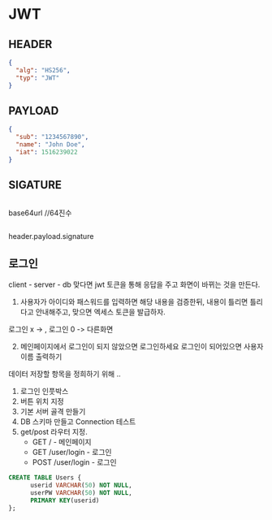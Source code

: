 # JWT

## HEADER

```json
{
  "alg": "HS256",
  "typ": "JWT"
}
```

## PAYLOAD

```json
{
  "sub": "1234567890",
  "name": "John Doe",
  "iat": 1516239022
}
```

## SIGATURE

```json

```

base64url
//64진수

```js

```

header.payload.signature

## 로그인

client - server - db
맞다면 jwt 토큰을 통해 응답을 주고 화면이 바뀌는 것을 만든다.

1. 사용자가 아이디와 패스워드를 입력하면 해당 내용을 검증한뒤,
   내용이 틀리면 틀리다고 안내해주고, 맞으면 엑세스 토큰을 발급하자.

로그인 x -> , 로그인 0 -> 다른화면

2. 메인페이지에서 로그인이 되지 않았으면 로그인하세요
   로그인이 되어있으면 사용자 이름 출력하기

데이터 저장할 항목을 정희하기 위해 ..

1. 로그인 인풋박스
2. 버튼 위치 지정
3. 기본 서버 골격 만들기
4. DB 스키마 만들고 Connection 테스트
5. get/post 라우터 지정.
   - GET / - 메인페이지
   - GET /user/login - 로그인
   - POST /user/login - 로그인

```sql
CREATE TABLE Users {
      userid VARCHAR(50) NOT NULL,
      userPW VARCHAR(50) NOT NULL,
      PRIMARY KEY(userid)
};

```
